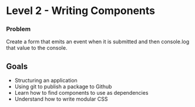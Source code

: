 # Level 2 - Writing Components

### Problem

Create a form that emits an event when it is submitted and then console.log that value to the console. 

## Goals

* Structuring an application
* Using git to publish a package to Github
* Learn how to find components to use as dependencies
* Understand how to write modular CSS

##
